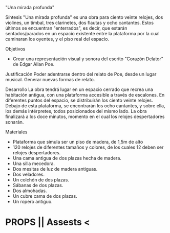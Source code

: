 
"Una mirada profunda" 

Síntesis
"Una mirada profunda" es una obra para ciento veinte relojes, dos violines, un timbal, tres clarinetes, dos flautas y ocho cantantes. Estos últimos se encuentran "enterrados", es decir, que estarán sentados/parados en un espacio existente entre la plataforma por la cual caminaran los oyentes, y el piso real del espacio.  


Objetivos
- Crear una representación visual y sonora del escrito "Corazón Delator" de Edgar Allan Poe.


Justificación 
Poder adentrarse dentro del relato de Poe, desde un lugar musical. Generar nuevas formas de relato.

Desarrollo
La obra tendrá lugar en un espacio cerrado que recrea una habitación antigua, con una plataforma accesible a través de escalones. En diferentes puntos del espacio, se distribuirán los ciento veinte relojes. Debajo de esta plataforma, se encontrarán los ocho cantantes, y sobre ella, los demás intérpretes, todos posicionados del mismo lado. La obra finalizará a los doce minutos, momento en el cual los relojes despertadores sonarán.

Materiales
- Plataforma que simula ser un piso de madera, de 1,5m de alto
- 120 relojes de diferentes tamaños y colores, de los cuales 12 deben ser relojes despertadores.
- Una cama antigua de dos plazas hecha de madera.
- Una silla mecedora.
- Dos mesitas de luz de madera antiguas.
- Dos veladores.
- Un colchón de dos plazas.
- Sábanas de dos plazas.
- Dos almohadas.
- Un cubre cama de dos plazas. 
- Un ropero antiguo.

# PROPS || Assests <





